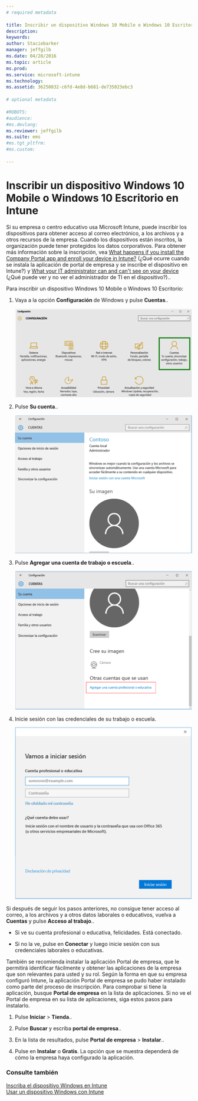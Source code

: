 ```yaml
---
# required metadata

title: Inscribir un dispositivo Windows 10 Mobile o Windows 10 Escritorio en Intune | Microsoft Intune
description:
keywords:
author: Staciebarker
manager: jeffgilb
ms.date: 04/28/2016
ms.topic: article
ms.prod:
ms.service: microsoft-intune
ms.technology:
ms.assetid: 36250832-c6fd-4e8d-b681-de735023ebc3

# optional metadata

#ROBOTS:
#audience:
#ms.devlang:
ms.reviewer: jeffgilb
ms.suite: ems
#ms.tgt_pltfrm:
#ms.custom:

---
```



# Inscribir un dispositivo Windows 10 Mobile o Windows 10 Escritorio en Intune

Si su empresa o centro educativo usa Microsoft Intune, puede inscribir los dispositivos para obtener acceso al correo electrónico, a los archivos y a otros recursos de la empresa. Cuando los dispositivos están inscritos, la organización puede tener protegidos los datos corporativos. Para obtener más información sobre la inscripción, vea [What happens if you install the Company Portal app and enroll your device in Intune?](what-happens-if-you-install-the-company-portal-app-and-enroll-your-device-in-intune-windows.md) (¿Qué ocurre cuando se instala la aplicación de portal de empresa y se inscribe el dispositivo en Intune?) y [What your IT administrator can and can't see on your device](what-can-your-it-administrator-see-when-you-enroll-your-device-in-intune-windows.md) (¿Qué puede ver y no ver el administrador de TI en el dispositivo?)..

Para inscribir un dispositivo Windows 10 Mobile o Windows 10 Escritorio:

1.  Vaya a la opción **Configuración** de Windows y pulse **Cuentas**..

    ![settings-accounts](./media/W10-enroll-1-settings-accounts.png)

2.  Pulse **Su cuenta**..

    ![your-account](./media/W10-enroll-2-accounts-your-account.png)

3.  Pulse **Agregar una cuenta de trabajo o escuela**..

    ![add-work-school-account](./media/W10-enroll-3-add-work-school-acct.png)

4.  Inicie sesión con las credenciales de su trabajo o escuela.

    ![sign-in](./media/W10-enroll-4-sign-in.png)

Si después de seguir los pasos anteriores, no consigue tener acceso al correo, a los archivos y a otros datos laborales o educativos, vuelva a **Cuentas** y pulse **Acceso al trabajo**..

-   Si ve su cuenta profesional o educativa, felicidades. Está conectado.

-   Si no la ve, pulse en **Conectar** y luego inicie sesión con sus credenciales laborales o educativas.

También se recomienda instalar la aplicación Portal de empresa, que le permitirá identificar fácilmente y obtener las aplicaciones de la empresa que son relevantes para usted y su rol. Según la forma en que su empresa configuró Intune, la aplicación Portal de empresa se pudo haber instalado como parte del proceso de inscripción. Para comprobar si tiene la aplicación, busque **Portal de empresa** en la lista de aplicaciones. Si no ve el Portal de empresa en su lista de aplicaciones, siga estos pasos para instalarlo.

1.  Pulse **Iniciar** &gt; **Tienda**..

2.  Pulse **Buscar** y escriba **portal de empresa**..

3.  En la lista de resultados, pulse **Portal de empresa** &gt; **Instalar**..

4.  Pulse en **Instalar** o **Gratis**. La opción que se muestra dependerá de cómo la empresa haya configurado la aplicación.



### Consulte también
[Inscriba el dispositivo Windows en Intune](enroll-your-device-in-intune-windows.md)</br>
[Usar un dispositivo Windows con Intune](using-your-windows-device-with-intune.md)



<!--HONumber=May16_HO1-->


